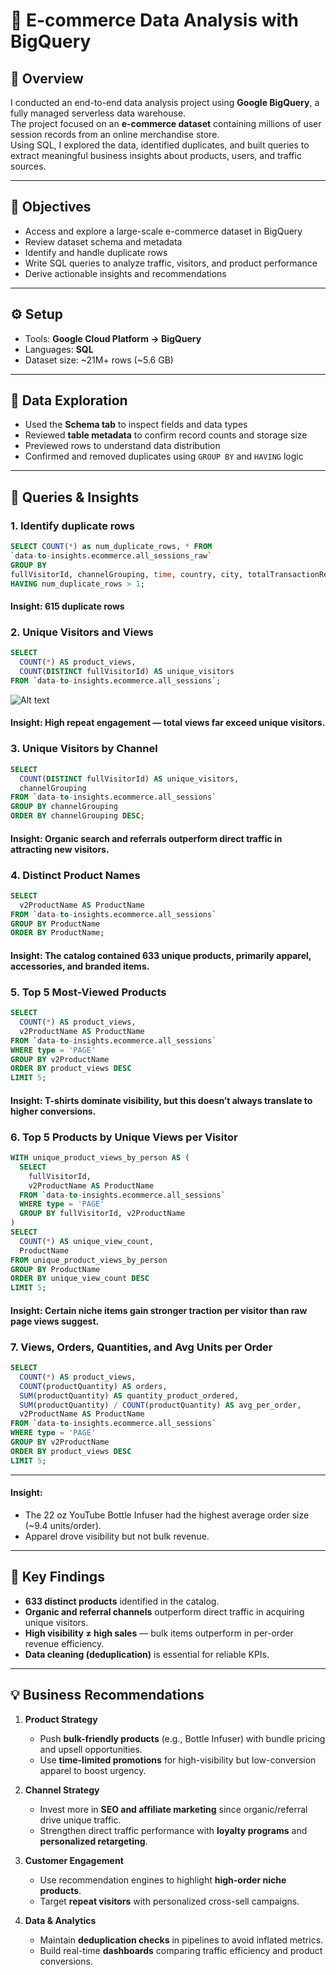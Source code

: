 # 🛒 E-commerce Data Analysis with BigQuery

## 📌 Overview
I conducted an end-to-end data analysis project using **Google BigQuery**, a fully managed serverless data warehouse.  
The project focused on an **e-commerce dataset** containing millions of user session records from an online merchandise store.  
Using SQL, I explored the data, identified duplicates, and built queries to extract meaningful business insights about products, users, and traffic sources.

---

## 🎯 Objectives
- Access and explore a large-scale e-commerce dataset in BigQuery  
- Review dataset schema and metadata  
- Identify and handle duplicate rows  
- Write SQL queries to analyze traffic, visitors, and product performance  
- Derive actionable insights and recommendations  

---

## ⚙️ Setup
- Tools: **Google Cloud Platform → BigQuery**
- Languages: **SQL**
- Dataset size: ~21M+ rows (~5.6 GB)  

---

## 🔎 Data Exploration
- Used the **Schema tab** to inspect fields and data types  
- Reviewed **table metadata** to confirm record counts and storage size  
- Previewed rows to understand data distribution  
- Confirmed and removed duplicates using `GROUP BY` and `HAVING` logic  

---

## 🧾 Queries & Insights
### 1. Identify duplicate rows
```sql
SELECT COUNT(*) as num_duplicate_rows, * FROM
`data-to-insights.ecommerce.all_sessions_raw`
GROUP BY
fullVisitorId, channelGrouping, time, country, city, totalTransactionRevenue, transactions, timeOnSite, pageviews, sessionQualityDim, date, visitId, type, productRefundAmount, productQuantity, productPrice, productRevenue, productSKU, v2ProductName, v2ProductCategory, productVariant, currencyCode, itemQuantity, itemRevenue, transactionRevenue, transactionId, pageTitle, searchKeyword, pagePathLevel1, eCommerceAction_type, eCommerceAction_step, eCommerceAction_option
HAVING num_duplicate_rows > 1;
```
#### Insight: 615 duplicate rows

### 2. Unique Visitors and Views
```sql
SELECT
  COUNT(*) AS product_views,
  COUNT(DISTINCT fullVisitorId) AS unique_visitors
FROM `data-to-insights.ecommerce.all_sessions`;
```
![Alt text](images/filename.png)

#### Insight: High repeat engagement — total views far exceed unique visitors.

### 3. Unique Visitors by Channel
```sql
SELECT
  COUNT(DISTINCT fullVisitorId) AS unique_visitors,
  channelGrouping
FROM `data-to-insights.ecommerce.all_sessions`
GROUP BY channelGrouping
ORDER BY channelGrouping DESC;
```
#### Insight: Organic search and referrals outperform direct traffic in attracting new visitors.

### 4. Distinct Product Names
```sql
SELECT
  v2ProductName AS ProductName
FROM `data-to-insights.ecommerce.all_sessions`
GROUP BY ProductName
ORDER BY ProductName;
```
#### Insight: The catalog contained 633 unique products, primarily apparel, accessories, and branded items.

### 5. Top 5 Most-Viewed Products
```sql
SELECT
  COUNT(*) AS product_views,
  v2ProductName AS ProductName
FROM `data-to-insights.ecommerce.all_sessions`
WHERE type = 'PAGE'
GROUP BY v2ProductName
ORDER BY product_views DESC
LIMIT 5;
```
#### Insight: T-shirts dominate visibility, but this doesn’t always translate to higher conversions.

### 6. Top 5 Products by Unique Views per Visitor
```sql
WITH unique_product_views_by_person AS (
  SELECT
    fullVisitorId,
    v2ProductName AS ProductName
  FROM `data-to-insights.ecommerce.all_sessions`
  WHERE type = 'PAGE'
  GROUP BY fullVisitorId, v2ProductName
)
SELECT
  COUNT(*) AS unique_view_count,
  ProductName
FROM unique_product_views_by_person
GROUP BY ProductName
ORDER BY unique_view_count DESC
LIMIT 5;
```

#### Insight: Certain niche items gain stronger traction per visitor than raw page views suggest.

### 7. Views, Orders, Quantities, and Avg Units per Order
```sql
SELECT
  COUNT(*) AS product_views,
  COUNT(productQuantity) AS orders,
  SUM(productQuantity) AS quantity_product_ordered,
  SUM(productQuantity) / COUNT(productQuantity) AS avg_per_order,
  v2ProductName AS ProductName
FROM `data-to-insights.ecommerce.all_sessions`
WHERE type = 'PAGE'
GROUP BY v2ProductName
ORDER BY product_views DESC
LIMIT 5;
```
---

#### Insight:
- The 22 oz YouTube Bottle Infuser had the highest average order size (~9.4 units/order).
- Apparel drove visibility but not bulk revenue.

---
## 📌 Key Findings

- **633 distinct products** identified in the catalog.  
- **Organic and referral channels** outperform direct traffic in acquiring unique visitors.  
- **High visibility ≠ high sales** — bulk items outperform in per-order revenue efficiency.  
- **Data cleaning (deduplication)** is essential for reliable KPIs.  

---

## 💡 Business Recommendations

1. **Product Strategy**
   - Push **bulk-friendly products** (e.g., Bottle Infuser) with bundle pricing and upsell opportunities.  
   - Use **time-limited promotions** for high-visibility but low-conversion apparel to boost urgency.  

2. **Channel Strategy**
   - Invest more in **SEO and affiliate marketing** since organic/referral drive unique traffic.  
   - Strengthen direct traffic performance with **loyalty programs** and **personalized retargeting**.  

3. **Customer Engagement**
   - Use recommendation engines to highlight **high-order niche products**.  
   - Target **repeat visitors** with personalized cross-sell campaigns.  

4. **Data & Analytics**
   - Maintain **deduplication checks** in pipelines to avoid inflated metrics.  
   - Build real-time **dashboards** comparing traffic efficiency and product conversions.  
